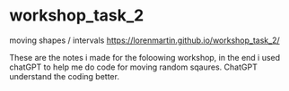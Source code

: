 # workshop_task_2
moving shapes / intervals
https://lorenmartin.github.io/workshop_task_2/


These are the notes i made for the foloowing workshop, in the end i used chatGPT to help me do code for moving random sqaures. ChatGPT understand the coding better.
